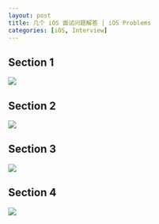 ```yaml
---
layout: post
title: 几个 iOS 面试问题解答 | iOS Problems
categories: [iOS, Interview]
---
```


## Section 1
![](https://fangr-cc-image.oss-cn-beijing.aliyuncs.com/18-11-30/13483958.jpg)

## Section 2
![](https://fangr-cc-image.oss-cn-beijing.aliyuncs.com/18-11-30/64657547.jpg)

## Section 3
![](https://fangr-cc-image.oss-cn-beijing.aliyuncs.com/18-11-30/71527803.jpg)

## Section 4
![](https://fangr-cc-image.oss-cn-beijing.aliyuncs.com/18-11-30/97038988.jpg)
